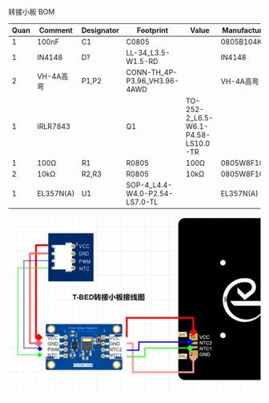 转接小板 BOM

| Quan |	Comment	     |   Designator | Footprint |	Value |	Manufacturer Part |
| ------ | ------------- |------------- | ------------- |------------- | ------------- |
|1	|100nF	|C1|	C0805	|	|0805B104K500NT|
|1	|IN4148|	D?|	LL-34_L3.5-W1.5-RD|	|	IN4148|
|2|	VH-4A高弯|	P1,P2	|CONN-TH_4P-P3.96_VH3.96-4AWD |	|	VH-4A高弯|
|1|	IRLR7843||	Q1|	TO-252-2_L6.5-W6.1-P4.58-LS10.0-TR |	|	IRLR7843|
|1|	100Ω	|R1	|R0805	|100Ω|	0805W8F1000T5E|
|2|	10kΩ	|R2,R3	|R0805|	10kΩ	|0805W8F1002T5E|
|1|	EL357N(A)	|U1	|SOP-4_L4.4-W4.0-P2.54-LS7.0-TL |	|	EL357N(A)|

![image](带光耦热床转接小板接线图.png)
